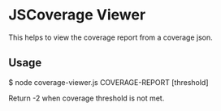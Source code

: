 JSCoverage Viewer
=================

This helps to view the coverage report from a coverage json.

Usage
-----

$ node coverage-viewer.js COVERAGE-REPORT [threshold]

Return -2 when coverage threshold is not met.


